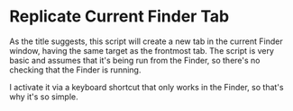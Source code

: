 # Replicate Current Finder Tab

As the title suggests, this script will create a new tab in the current Finder window, having the same target as the frontmost tab. The script is very basic and assumes that it's being run from the Finder, so there's no checking that the Finder is running.

I activate it via a keyboard shortcut that only works in the Finder, so that's why it's so simple.
